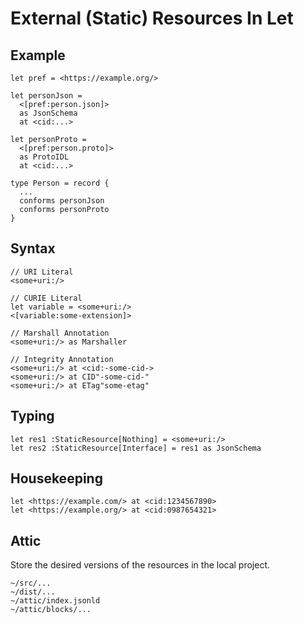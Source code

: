 # External (Static) Resources In Let

## Example

```
let pref = <https://example.org/>

let personJson =
  <[pref:person.json]>
  as JsonSchema
  at <cid:...>

let personProto =
  <[pref:person.proto]>
  as ProtoIDL
  at <cid:...>

type Person = record {
  ...
  conforms personJson
  conforms personProto
}
```

## Syntax

```
// URI Literal
<some+uri:/>

// CURIE Literal
let variable = <some+uri:/>
<[variable:some-extension]>

// Marshall Annotation
<some+uri:/> as Marshaller

// Integrity Annotation
<some+uri:/> at <cid:-some-cid->
<some+uri:/> at CID"-some-cid-"
<some+uri:/> at ETag"some-etag"
```

## Typing

```
let res1 :StaticResource[Nothing] = <some+uri:/>
let res2 :StaticResource[Interface] = res1 as JsonSchema
```

## Housekeeping

```
let <https://example.com/> at <cid:1234567890>
let <https://example.org/> at <cid:0987654321>
```

## Attic

Store the desired versions of the resources in the
local project.

```
~/src/...
~/dist/...
~/attic/index.jsonld
~/attic/blocks/...
```


